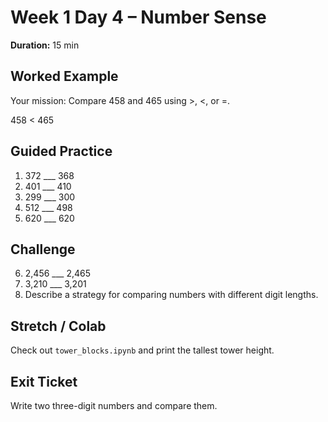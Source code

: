 # Week 1 Day 4 – Number Sense

**Duration:** 15 min

## Worked Example
Your mission: Compare 458 and 465 using >, <, or =.

458 < 465

## Guided Practice
1. 372 ___ 368
2. 401 ___ 410
3. 299 ___ 300
4. 512 ___ 498
5. 620 ___ 620

## Challenge
6. 2,456 ___ 2,465
7. 3,210 ___ 3,201
8. Describe a strategy for comparing numbers with different digit lengths.

## Stretch / Colab
Check out `tower_blocks.ipynb` and print the tallest tower height.

## Exit Ticket
Write two three-digit numbers and compare them.
